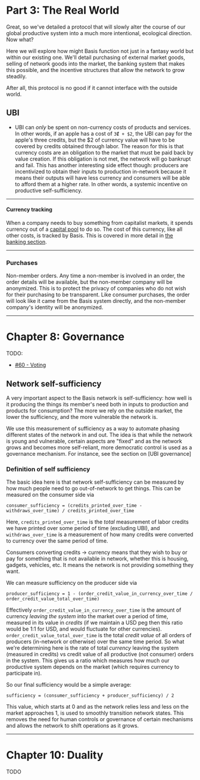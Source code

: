 # Part 3: The Real World

Great, so we've detailed a protocol that will slowly alter the course of our global productive system into a much more intentional, ecological direction. Now what?

Here we will explore how might Basis function not just in a fantasy world but within our existing one. We'll detail purchasing of external market goods, selling of network goods into the market, the banking system that makes this possible, and the incentive structures that allow the network to grow steadily.

After all, this protocol is no good if it cannot interface with the outside world.


## UBI

- UBI can *only* be spent on non-currency costs of products and services. In other words, if an apple has a cost of `3₡ + $2`, the UBI can pay for the apple's three credits, but the $2 of currency value will have to be covered by credits obtained through labor. The reason for this is that currency costs are an obligation to the market that must be paid back by value creation. If this obligation is not met, the network will go bankrupt and fail. This has another interesting side effect though: producers are incentivized to obtain their inputs to production in-network because it means their outputs will have less currency and consumers will be able to afford them at a higher rate. In other words, a systemic incentive on productive self-sufficiency.

---------

#### Currency tracking

When a company needs to buy something from capitalist markets, it spends currency out of a [capital pool](#capital-pools) to do so. The cost of this currency, like all other costs, is tracked by Basis. This is covered in more detail in [the banking section](#currency-tracking-1).

---------

### Purchases

Non-member orders. Any time a non-member is involved in an order, the order details will be available, but the non-member company will be anonymized. This is to protect the privacy of companies who do not wish for their purchasing to be transparent. Like consumer purchases, the order will look like it came from the Basis system directly, and the non-member company's identity will be anonymized.


---------

# Chapter 8: Governance

TODO:

- [#60 - Voting](https://github.com/basisproject/tracker/issues/60)

## Network self-sufficiency

A very important aspect to the Basis network is self-sufficiency: how well is it producing the things its member's need both in inputs to production and products for consumption? The more we rely on the outside market, the lower the sufficiency, and the more vulnerable the network is.

We use this measurement of sufficiency as a way to automate phasing different states of the network in and out. The idea is that while the network is young and vulnerable, certain aspects are "fixed" and as the network grows and becomes more self-reliant, more democratic control is used as a governance mechanism. For instance, see the section on [UBI governance]

### Definition of self sufficiency

The basic idea here is that network self-sufficiency can be measured by how much people need to go out-of-network to get things. This can be measured on the consumer side via

```
consumer_sufficiency = (credits_printed_over_time - withdraws_over_time) / credits_printed_over_time
```

Here, `credits_printed_over_time` is the *total* measurement of labor credits we have printed over some period of time (excluding UBI), and `withdraws_over_time` is a measurement of how many credits were converted to currency over the same period of time.

Consumers converting credits -> currency means that they wish to buy or pay for something that is not available in network, whether this is housing, gadgets, vehicles, etc. It means the network is not providing something they want.

We can measure sufficiency on the producer side via

```
producer_sufficiency = 1 - (order_credit_value_in_currency_over_time / order_credit_value_total_over_time)
```

Effectively `order_credit_value_in_currency_over_time` is the amount of currency *leaving the system* into the market over a period of time, measured in its value in *credits* (if we maintain a USD peg then this ratio would be 1:1 for USD, and would fluctuate for other currencies). `order_credit_value_total_over_time` is the total *credit value* of all orders of producers (in-network or otherwise) over the same time period. So what we're determining here is the rate of total *currency* leaving the system (measured in credits) vs credit value of all productive (not consumer) orders in the system. This gives us a ratio which measures how much our productive system depends on the market (which requires currency to participate in).

So our final sufficiency would be a simple average:

```
sufficiency = (consumer_sufficiency + producer_sufficiency) / 2
```

This value, which starts at 0 and as the network relies less and less on the market approaches 1, is used to smoothly transition network states. This removes the need for human controls or governance of certain mechanisms and allows the network to shift operations as it grows.

---

# Chapter 10: Duality

TODO



